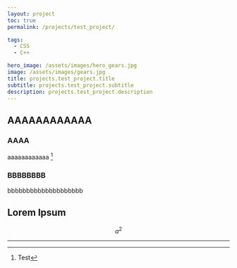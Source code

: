 ```yaml
---
layout: project
toc: true
permalink: /projects/test_project/

tags:
  - CSS
  - C++

hero_image: /assets/images/hero_gears.jpg
image: /assets/images/gears.jpg
title: projects.test_project.title
subtitle: projects.test_project.subtitle
description: projects.test_project.description
---
```


## AAAAAAAAAAAA

### AAAA
aaaaaaaaaaaa [^1]
### BBBBBBBB
bbbbbbbbbbbbbbbbbbbb

## Lorem Ipsum


$$a^2$$

---

[^1]: Test